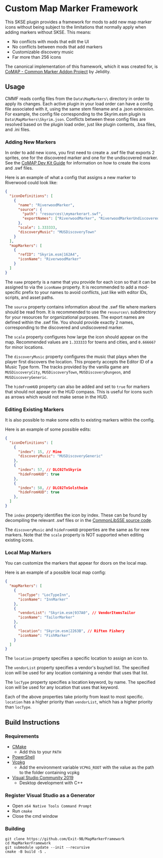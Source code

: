 # Custom Map Marker Framework
This SKSE plugin provides a framework for mods to add new map marker icons without being subject to
the limitations that normally apply when adding markers without SKSE. This means:
- No conflicts with mods that edit the UI
- No conflicts between mods that add markers
- Customizable discovery music
- Far more than 256 icons

The canonical implementation of this framework, which it was created for, is
[CoMAP - Common Marker Addon Project](https://www.nexusmods.com/skyrimspecialedition/mods/56123) by
Jelidity.

## Usage
CMMF reads config files from the `Data\MapMarkers\` directory in order to apply its changes. Each
active plugin in your load order can have a config file associated with it, using the same stem
filename and a .json extension. For example, the config file corresponding to the Skyrim.esm plugin
is `Data\MapMarkers\Skyrim.json`. Conflicts between these config files are resolved based on the
plugin load order, just like plugin contents, .bsa files, and .ini files.

### Adding New Markers
In order to add new icons, you first need to create a .swf file that exports 2 sprites, one for
the discovered marker and one for the undiscovered marker. See the
[CoMAP Dev Kit Guide](https://docs.google.com/document/d/1MNDihv3ew4MoghlMQNZhYmYi12yHz0_ZMUJQ2w_uOUE/edit)
for information on how to create the icons and .swf files.

Here is an example of what a config that assigns a new marker to Riverwood could look like:
```json
{
  "iconDefinitions": [
    {
      "name": "RiverwoodMarker",
      "source": {
        "path": "resources\\mymarkerart.swf",
        "exportNames": ["RiverwoodMarker", "RiverwoodMarkerUndiscovered"]
      },
      "scale": 1.333333,
      "discoveryMusic": "MUSDiscoveryTown"
    }
  ],
  "mapMarkers": [
    {
      "refID": "Skyrim.esm|162A4",
      "iconName": "RiverwoodMarker"
    }
  ]
}
```
The `name` property is a name that you provide for each icon so that it can be assigned to via the
`iconName` property. It is recommended to add a mod-specific prefix to your names to avoid
conflicts, just like with editor IDs, scripts, and asset paths.

The `source` property contains information about the .swf file where markers should be read from.
It is recommended to use the `resources\` subdirectory for your resources for organizational
purposes. The export names are defined within the .swf file. You should provide exactly 2 names,
corresponding to the discovered and undiscovered marker.

The `scale` property configures how large the icon should appear on the map. Recommended values are
`1.333333` for towns and cities, and `0.666667` for minor locations.

The `discoveryMusic` property configures the music that plays when the player first discovers the
location. This property accepts the Editor ID of a Music Type form. The tracks provided by the
vanilla game are `MUSDiscoveryCity`, `MUSDiscoveryTown`, `MUSDiscoveryDungeon`, and
`MUSDiscoveryGeneric`.

The `hideFromHUD` property can also be added and set to `true` for markers that should not appear on
the HUD compass. This is useful for icons such as arrows which would not make sense in the HUD.

### Editing Existing Markers
It is also possible to make some edits to existing markers within the config.

Here is an example of some possible edits:
```json
{
  "iconDefinitions": [
    {
      "index": 15, // Mine
      "discoveryMusic": "MUSDiscoveryGeneric"
    },
    {
      "index": 57, // DLC02ToSkyrim
      "hideFromHUD": true
    },
    {
      "index": 58, // DLC02ToSolstheim
      "hideFromHUD": true
    },
  ]
}
```
The `index` property identifies the icon by index. These can be found by decompiling the relevant
.swf files or in the
[CommonLibSSE source code](https://github.com/Ryan-rsm-McKenzie/CommonLibSSE/blob/master/include/RE/E/ExtraMapMarker.h).

The `discoveryMusic` and `hideFromHUD` properties are the same as for new markers. Note that the
`scale` property is NOT supported when editing existing icons.

### Local Map Markers
You can customize the markers that appear for doors on the local map.

Here is an example of a possible local map config:
```json
{
  "mapMarkers": [
    {
      "locType": "LocTypeInn",
      "iconName": "InnMarker"
    },
    {
      "vendorList": "Skyrim.esm|937A0", // VendorItemsTailor
      "iconName": "TailorMarker"
    },
    {
      "location": "Skyrim.esm|2263B", // Riften Fishery
      "iconName": "FishMarker"
    }
  ]
}
```
The `location` property specifies a specific location to assign an icon to.

The `vendorList` property specifies a vendor's buy/sell list. The specified icon will be used for
any location containing a vendor that uses that list.

The `locType` property specifies a location keyword, by name. The specified icon will be used for
any location that uses that keyword.

Each of the above properties take priority from least to most specific. `location` has a higher
priority than `vendorList`, which has a higher priority than `locType`.

## Build Instructions
### Requirements
* [CMake](https://cmake.org/)
	* Add this to your `PATH`
* [PowerShell](https://github.com/PowerShell/PowerShell/releases/latest)
* [Vcpkg](https://github.com/microsoft/vcpkg)
	* Add the environment variable `VCPKG_ROOT` with the value as the path to the folder containing vcpkg
* [Visual Studio Community 2019](https://visualstudio.microsoft.com/)
	* Desktop development with C++

### Register Visual Studio as a Generator
* Open `x64 Native Tools Command Prompt`
* Run `cmake`
* Close the cmd window

### Building
```
git clone https://github.com/Exit-9B/MapMarkerFramework
cd MapMarkerFramework
git submodule update --init --recursive
cmake -B build -S .
```
